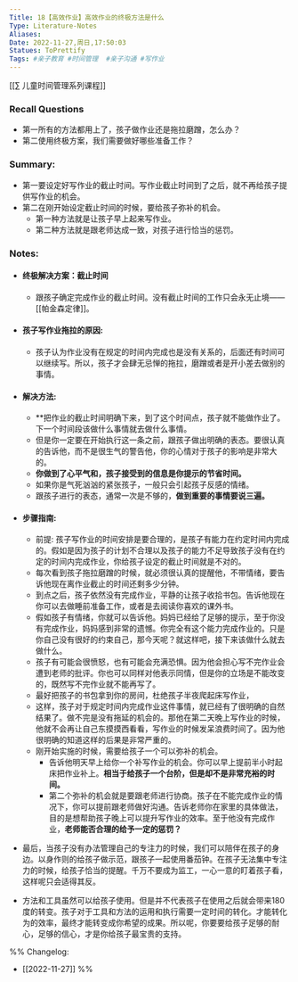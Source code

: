 ```yaml
---
Title: 18【高效作业】高效作业的终极方法是什么 
Type: Literature-Notes 
Aliases: 
Date: 2022-11-27,周日,17:50:03 
Statues: ToPrettify 
Tags: #亲子教育 #时间管理  #亲子沟通 #写作业  
---
```

[[∑ 儿童时间管理系列课程]]


### Recall Questions  
  - 第一所有的方法都用上了，孩子做作业还是拖拉磨蹭，怎么办？  
  - 第二使用终极方案，我们需要做好哪些准备工作？  

### Summary:  
  - 第一要设定好写作业的截止时间。写作业截止时间到了之后，就不再给孩子提供写作业的机会。  
  - 第二在刚开始设定截止时间的时候，要给孩子弥补的机会。  
    - 第一种方法就是让孩子早上起来写作业。  
    - 第二种方法就是跟老师达成一致，对孩子进行恰当的惩罚。  

### Notes:  
  - #### 终极解决方案：截止时间  
    - 跟孩子确定完成作业的截止时间。没有截止时间的工作只会永无止境—— [[帕金森定律]]。  
  
  - #### 孩子写作业拖拉的原因:   
    - 孩子认为作业没有在规定的时间内完成也是没有关系的，后面还有时间可以继续写。所以，孩子才会肆无忌惮的拖拉，磨蹭或者是开小差去做别的事情。  
  - #### 解决方法:   
    - **把作业的截止时间明确下来，到了这个时间点，孩子就不能做作业了。下一个时间段该做什么事情就去做什么事情。  
    - 但是你一定要在开始执行这一条之前，跟孩子做出明确的表态。要很认真的告诉他，而不是很生气的警告他，你的心情对于孩子的影响是非常大的。  
    - **你做到了心平气和，孩子接受到的信息是你提示的节省时间。**  
    - 如果你是气死汹汹的紧张孩子，一般只会引起孩子反感的情绪。  
    - 跟孩子进行的表态，通常一次是不够的，**做到重要的事情要说三遍。**  
  - #### 步骤指南:  
    - 前提: 孩子写作业的时间安排是要合理的，是孩子有能力在约定时间内完成的。假如是因为孩子的计划不合理以及孩子的能力不足导致孩子没有在约定的时间内完成作业，你给孩子设定的截止时间就是不对的。  
    - 每次看到孩子拖拉磨蹭的时候，就必须很认真的提醒他，不带情绪，要告诉他现在离作业截止的时间还剩多少分钟。  
    - 到点之后，孩子依然没有完成作业，平静的让孩子收拾书包。告诉他现在你可以去做睡前准备工作，或者是去阅读你喜欢的课外书。  
    - 假如孩子有情绪，你就可以告诉他。妈妈已经给了足够的提示，至于你没有完成作业，妈妈感到非常的遗憾。你完全有这个能力完成作业的。只是你自己没有很好的约束自己，那今天呢？就这样吧，接下来该做什么就去做什么。  
    - 孩子有可能会很愤怒，也有可能会充满恐惧。因为他会担心写不完作业会遭到老师的批评。你也可以同样对他表示同情，但是你的立场是不能改变的，既然写不完作业就不能再写了。  
    - 最好把孩子的书包拿到你的房间，杜绝孩子半夜爬起床写作业，  
    - 这样，孩子对于规定时间内完成作业这件事情，就已经有了很明确的自然结果了。做不完是没有拖延的机会的。那他在第二天晚上写作业的时候，他就不会再让自己东摸摸西看看，写作业的时候发呆浪费时间了。因为他很明确的知道这样的后果是非常严重的。  
    - 刚开始实施的时候，需要给孩子一个可以弥补的机会。  
      - 告诉他明天早上给你一个补写作业的机会。你可以早上提前半小时起床把作业补上。**相当于给孩子一个台阶，但是却不是非常充裕的时间。**  
      - 第二个弥补的机会就是要跟老师进行协商。孩子在不能完成作业的情况下，你可以提前跟老师做好沟通。告诉老师你在家里的具体做法，目的是想帮助孩子晚上可以提升写作业的效率。至于他没有完成作业，**老师能否合理的给予一定的惩罚？**  
  - 最后，当孩子没有办法管理自己的专注力的时候，我们可以陪伴在孩子的身边。以身作则的给孩子做示范，跟孩子一起使用番茄钟。在孩子无法集中专注力的时候，给孩子恰当的提醒。千万不要成为监工，一心一意的盯着孩子看，这样呢只会适得其反。  
  - 方法和工具虽然可以给孩子使用。但是并不代表孩子在使用之后就会带来180度的转变。孩子对于工具和方法的运用和执行需要一定时间的转化。才能转化为的效率，最终才能转变成你希望的成果。所以呢，你要要给孩子足够的耐心，足够的信心，才是你给孩子最宝贵的支持。  



%%
Changelog:
- [[2022-11-27]]
%%

